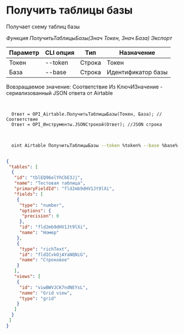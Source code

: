 ﻿---
sidebar_position: 2
---

# Получить таблицы базы
 Получает схему таблиц базы


*Функция ПолучитьТаблицыБазы(Знач Токен, Знач База) Экспорт*

  | Параметр | CLI опция | Тип | Назначение |
  |-|-|-|-|
  | Токен | --token | Строка | Токен |
  | База | --base | Строка | Идентификатор базы |

  
  Вовзращаемое значение:   Соответствие Из КлючИЗначение - сериализованный JSON ответа от Airtable

```bsl title="Пример кода"
	

  Ответ = OPI_Airtable.ПолучитьТаблицыБазы(Токен, База); //Соответствие
  Ответ = OPI_Инструменты.JSONСтрокой(Ответ); //JSON строка
	
```

```sh title="Пример команд CLI"
    
  oint Airtable ПолучитьТаблицыБазы --token %token% --base %base%

```


```json title="Результат"

{
 "tables": [
  {
   "id": "tblEQ96elYhCbE3Jj",
   "name": "Тестовая таблица",
   "primaryFieldId": "fld2mb9dHV1Jt9lXi",
   "fields": [
    {
     "type": "number",
     "options": {
      "precision": 0
     },
     "id": "fld2mb9dHV1Jt9lXi",
     "name": "Номер"
    },
    {
     "type": "richText",
     "id": "fldICvkOjAYaNQNiG",
     "name": "Строковое"
    }
   ],
   "views": [
    {
     "id": "viwBWVJCK7ndNEYsL",
     "name": "Grid view",
     "type": "grid"
    }
   ]
  }
 ]
}

```
